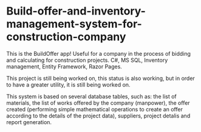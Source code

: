 # Build-offer-and-inventory-management-system-for-construction-company

This is the BuildOffer app! Useful for a company in the process of bidding and calculating for construction projects. C#, MS SQL, Inventory management, Entity Framework, Razor Pages.

This project is still being worked on, this status is also working, but in order to have a greater utility, it is still being worked on.

This system is based on several database tables, such as: the list of materials, the list of works offered by the company (manpower), the offer created (performing simple mathematical operations to create an offer according to the details of the project data), suppliers, project detalis and report generation.
